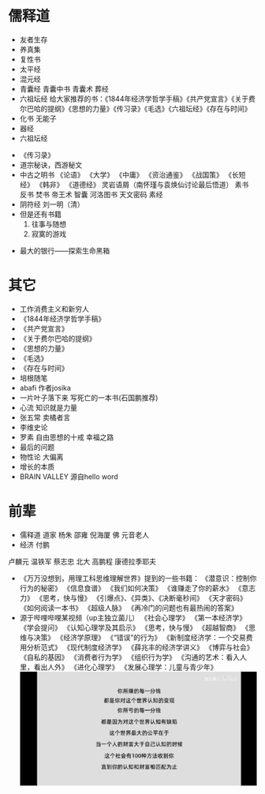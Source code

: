 # 儒释道
* 友者生存
* 养真集
* 复性书
* 太平经
* 混元经
* 青囊经 青囊中书 青囊术 葬经
* 六祖坛经 给大家推荐的书：《1844年经济学哲学手稿》《共产党宣言》《关于费尔巴哈的提纲》《思想的力量》《传习录》《毛选》《六祖坛经》《存在与时间》
* 化书   无能子
* 器经
* 六祖坛经
- 《传习录》
- 道宗秘诀，西游秘文
- 中古之明书
	《论语》
	《大学》
	《中庸》
	《资治通鉴》
	《战国策》
	《长短经》
	《韩非》
	《道德经》
	灵岩语屑（南怀瑾与袁焕仙讨论最后悟道）
	素书
	反书
	焚书
	帝王术
	智囊
	河洛图书
	天文密码
	素经
- 阴符经 刘一明（清）
- 但是还有书籍
	1.  往事与随想
	2.  寂寞的游戏
* 最大的银行——探索生命黑箱

# 其它
- 工作消费主义和新穷人
- 《1844年经济学哲学手稿》
- 《共产党宣言》
- 《关于费尔巴哈的提纲》
- 《思想的力量》
- 《毛选》
- 《存在与时间》 ​
- 培根随笔
- abafi 作者josika
- 一片叶子落下来 写死亡的一本书(石国鹏推荐)
- 心流 知识就是力量
- 张五常 卖橘者言
- 李维史论
- 罗素
	自由思想的十戒
	幸福之路
- 最后的问题
- 物性论 大偏离
- 增长的本质
- BRAIN VALLEY 源自hello word

# 前辈
- 儒释道
	道家 杨朱 邵雍 倪海厦
	佛 元音老人
- 经济
	付鹏

卢麟元
温铁军
蔡志忠
北大 高鹏程
康德拉季耶夫

- 《万万没想到，用理工科思维理解世界》提到的一些书籍：
	《潜意识：控制你行为的秘密》
	《信息食谱》
	《我们如何决策》
	《谁赚走了你的薪水》
	《意志力》
	《思考，快与慢》
	《引爆点》、《异类》、《决断毫秒间》
	《天才密码》
	《如何阅读一本书》
	《超级人脉》
	《再冷门的问题也有最热闹的答案》
- 源于哔哩哔哩某视频（up主独立菌儿）
	《社会心理学》
	《第一本经济学》
	《学会提问》
	《认知心理学及其启示》
	《思考，快与慢》
	《超越智商》
	《思维与决策》
	《经济学原理》
	《“错误”的行为》
	《新制度经济学：一个交易费用分析范式》
	《现代制度经济学》
	《薛兆丰的经济学讲义》
	《博弈与社会》
	《自私的基因》
	《消费者行为学》
	《组织行为学》
	《沟通的艺术：看入人里，看出人外》
	《进化心理学》
	《发展心理学：儿童与青少年》
	![赚钱](assets/赚钱.jpg)
